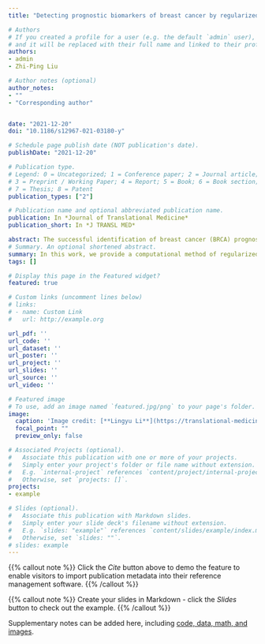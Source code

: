 ```yaml
---
title: "Detecting prognostic biomarkers of breast cancer by regularized Cox proportional hazards models"

# Authors
# If you created a profile for a user (e.g. the default `admin` user), write the username (folder name) here 
# and it will be replaced with their full name and linked to their profile.
authors:
- admin
- Zhi-Ping Liu

# Author notes (optional)
author_notes:
- ""
- "Corresponding author"


date: "2021-12-20"
doi: "10.1186/s12967-021-03180-y"

# Schedule page publish date (NOT publication's date).
publishDate: "2021-12-20"

# Publication type.
# Legend: 0 = Uncategorized; 1 = Conference paper; 2 = Journal article;
# 3 = Preprint / Working Paper; 4 = Report; 5 = Book; 6 = Book section;
# 7 = Thesis; 8 = Patent
publication_types: ["2"]

# Publication name and optional abbreviated publication name.
publication: In *Journal of Translational Medicine*
publication_short: In *J TRANSL MED*

abstract: The successful identification of breast cancer (BRCA) prognostic biomarkers is essential for the strategic interference of BRCA patients. Recently, various methods have been proposed for exploring a small prognostic gene set that can distinguish the high-risk group from the lower-risk group.
# Summary. An optional shortened abstract.
summary: In this work, we provide a computational method of regularized Cox proportional hazards models (CoxReg) for detecting prognostic biomarkers of breast cancer (BRCA) from genomics data. 
tags: []

# Display this page in the Featured widget?
featured: true

# Custom links (uncomment lines below)
# links:
# - name: Custom Link
#   url: http://example.org

url_pdf: ''
url_code: ''
url_dataset: ''
url_poster: ''
url_project: ''
url_slides: ''
url_source: ''
url_video: ''

# Featured image
# To use, add an image named `featured.jpg/png` to your page's folder. 
image:
  caption: 'Image credit: [**Lingyu Li**](https://translational-medicine.biomedcentral.com/articles/10.1186/s12967-021-03180-y)'
  focal_point: ""
  preview_only: false

# Associated Projects (optional).
#   Associate this publication with one or more of your projects.
#   Simply enter your project's folder or file name without extension.
#   E.g. `internal-project` references `content/project/internal-project/index.md`.
#   Otherwise, set `projects: []`.
projects:
- example

# Slides (optional).
#   Associate this publication with Markdown slides.
#   Simply enter your slide deck's filename without extension.
#   E.g. `slides: "example"` references `content/slides/example/index.md`.
#   Otherwise, set `slides: ""`.
# slides: example
---
```


{{% callout note %}}
Click the *Cite* button above to demo the feature to enable visitors to import publication metadata into their reference management software.
{{% /callout %}}

{{% callout note %}}
Create your slides in Markdown - click the *Slides* button to check out the example.
{{% /callout %}}

Supplementary notes can be added here, including [code, data, math, and images](https://github.com/zpliulab/CoxReg).
